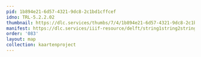 ```yaml
---
pid: 1b894e21-6d57-4321-9dc8-2c1bd1cffcef
idno: TRL-5.2.2.02
thumbnail: https://dlc.services/thumbs/7/4/1b894e21-6d57-4321-9dc8-2c1bd1cffcef/full/400,339/0/default.jpg
manifest: https://dlc.services/iiif-resource/delft/string1string2string3/kaartenproject-2007/TRL-5.2.2.02
order: '083'
layout: map
collection: kaartenproject
---
```

